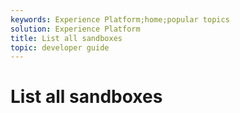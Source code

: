 ```yaml
---
keywords: Experience Platform;home;popular topics
solution: Experience Platform
title: List all sandboxes
topic: developer guide
---
```


# List all sandboxes